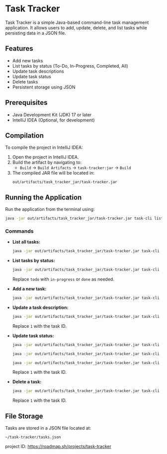# Task Tracker

Task Tracker is a simple Java-based command-line task management application. It allows users to add, update, delete, and list tasks while persisting data in a JSON file.

## Features
- Add new tasks
- List tasks by status (To-Do, In-Progress, Completed, All)
- Update task descriptions
- Update task status
- Delete tasks
- Persistent storage using JSON

## Prerequisites
- Java Development Kit (JDK) 17 or later
- IntelliJ IDEA (Optional, for development)

## Compilation
To compile the project in IntelliJ IDEA:
1. Open the project in IntelliJ IDEA.
2. Build the artifact by navigating to:
   - `Build` -> `Build Artifacts` -> `task-tracker:jar` -> `Build`
3. The compiled JAR file will be located in:
   ```
   out/artifacts/task_tracker_jar/task-tracker.jar
   ```

## Running the Application
Run the application from the terminal using:
```sh
java -jar out/artifacts/task_tracker_jar/task-tracker.jar task-cli list
```

### Commands
- **List all tasks:**
  ```sh
  java -jar out/artifacts/task_tracker_jar/task-tracker.jar task-cli list
  ```
- **List tasks by status:**
  ```sh
  java -jar out/artifacts/task_tracker_jar/task-tracker.jar task-cli list --status todo
  ```
  Replace `todo` with `in-progress` or `done` as needed.

- **Add a new task:**
  ```sh
  java -jar out/artifacts/task_tracker_jar/task-tracker.jar task-cli add "Task description here"
  ```

- **Update a task description:**
  ```sh
  java -jar out/artifacts/task_tracker_jar/task-tracker.jar task-cli update 1 "New description"
  ```
  Replace `1` with the task ID.

- **Update task status:**
  ```sh
  java -jar out/artifacts/task_tracker_jar/task-tracker.jar task-cli mark-in-progress 1
  ```
  ```sh
  java -jar out/artifacts/task_tracker_jar/task-tracker.jar task-cli mark-done 1
  ```
  ```sh
  java -jar out/artifacts/task_tracker_jar/task-tracker.jar task-cli mark-todo 1
  ```
  Replace `1` with the task ID.

- **Delete a task:**
  ```sh
  java -jar out/artifacts/task_tracker_jar/task-tracker.jar task-cli delete 1
  ```
  Replace `1` with the task ID.

## File Storage
Tasks are stored in a JSON file located at:
```
~/task-tracker/tasks.json
```
project ID: https://roadmap.sh/projects/task-tracker
